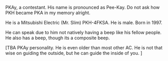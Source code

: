 PKAy, a contestant. His name is pronounced as Pee-Kay. Do not ask how PKH became PKA in my memory alright.

He is a Mitsubishi Electric (Mr. Slim) PKH-4FKSA. He is male. Born in 1997.

He can speak due to him not natively having a beep like his fellow people. He also has a beep, though its a composite beep.

[TBA PKAy personality. He is even older than most other AC. He is not that wise on guiding the outside, but he can guide the inside of you. ]